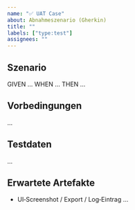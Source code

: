 ```yaml
---
name: "✅ UAT Case"
about: Abnahmeszenario (Gherkin)
title: ""
labels: ["type:test"]
assignees: ""
---
```


## Szenario
GIVEN …
WHEN …
THEN …

## Vorbedingungen
…

## Testdaten
…

## Erwartete Artefakte
- UI‑Screenshot / Export / Log‑Eintrag …

